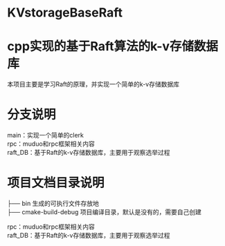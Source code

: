 # KVstorageBaseRaft
# cpp实现的基于Raft算法的k-v存储数据库
本项目主要是学习Raft的原理，并实现一个简单的k-v存储数据库
# 分支说明
main：实现一个简单的clerk  
rpc：muduo和rpc框架相关内容  
raft_DB：基于Raft的k-v存储数据库，主要用于观察选举过程  
# 项目文档目录说明
├── bin 生成的可执行文件存放地  
├── cmake-build-debug 项目编译目录，默认是没有的，需要自己创建 

rpc：muduo和rpc框架相关内容  
raft_DB：基于Raft的k-v存储数据库，主要用于观察选举过程






